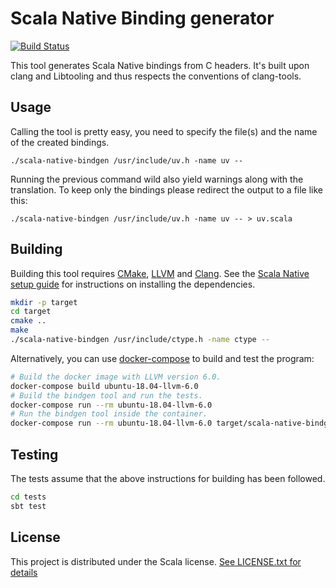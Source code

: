 # Scala Native Binding generator

[![Build Status](https://travis-ci.com/kornilova-l/scala-native-bindgen.svg?branch=master)](https://travis-ci.com/kornilova-l/scala-native-bindgen)

This tool generates Scala Native bindings from C headers. It's built upon clang and Libtooling and thus respects the conventions of clang-tools.

## Usage

Calling the tool is pretty easy, you need to specify the file(s) and the name of the created bindings.

`./scala-native-bindgen /usr/include/uv.h -name uv --`

Running the previous command wild also yield warnings along with the translation. To keep only the bindings please redirect the output to a file like this:

`./scala-native-bindgen /usr/include/uv.h -name uv -- > uv.scala`

## Building

Building this tool requires [CMake], [LLVM] and [Clang]. See the [Scala
Native setup guide] for instructions on installing the dependencies.

```sh
mkdir -p target
cd target
cmake ..
make
./scala-native-bindgen /usr/include/ctype.h -name ctype --
```

Alternatively, you can use [docker-compose] to build and test the program:

```sh
# Build the docker image with LLVM version 6.0.
docker-compose build ubuntu-18.04-llvm-6.0
# Build the bindgen tool and run the tests.
docker-compose run --rm ubuntu-18.04-llvm-6.0
# Run the bindgen tool inside the container.
docker-compose run --rm ubuntu-18.04-llvm-6.0 target/scala-native-bindgen -name union tests/samples/Union.h --
```

 [CMake]: https://cmake.org/
 [LLVM]: https://llvm.org/
 [Clang]: https://clang.llvm.org/
 [Scala Native setup guide]: http://www.scala-native.org/en/latest/user/setup.html
 [docker-compose]: https://docs.docker.com/compose/

## Testing

The tests assume that the above instructions for building has been
followed.

```sh
cd tests
sbt test
```

## License

This project is distributed under the Scala license.
[See LICENSE.txt for details](LICENSE.txt)
